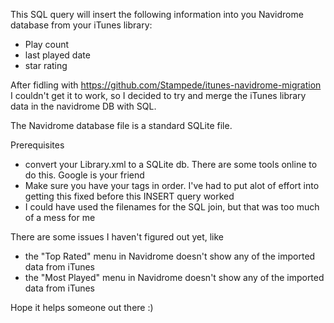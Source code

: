 This SQL query will insert the following information into you Navidrome database from your iTunes library:
- Play count
- last played date
- star rating


After fidling with https://github.com/Stampede/itunes-navidrome-migration
I couldn't get it to work, so I decided to try and merge the iTunes library data in the navidrome DB with SQL.

The Navidrome database file is a standard SQLite file.

Prerequisites
- convert your Library.xml to a SQLite db. There are some tools online to do this. Google is your friend
- Make sure you have your tags in order. I've had to put alot of effort into getting this fixed before this INSERT query worked
- I could have used the filenames for the SQL join, but that was too much of a mess for me

There are some issues I haven't figured out yet, like
- the "Top Rated" menu in Navidrome doesn't show any of the imported data from iTunes
- the "Most Played" menu in Navidrome doesn't show any of the imported data from iTunes


Hope it helps someone out there :)
